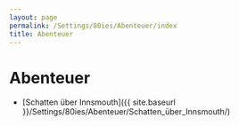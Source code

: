 ```yaml
---
layout: page
permalink: /Settings/80ies/Abenteuer/index
title: Abenteuer
---
```


# Abenteuer

- [Schatten über Innsmouth]({{ site.baseurl }}/Settings/80ies/Abenteuer/Schatten_über_Innsmouth/)
